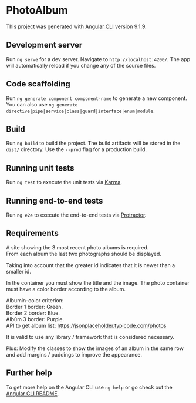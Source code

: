 # PhotoAlbum

This project was generated with [Angular CLI](https://github.com/angular/angular-cli) version 9.1.9.

## Development server

Run `ng serve` for a dev server. Navigate to `http://localhost:4200/`. The app will automatically reload if you change any of the source files.

## Code scaffolding

Run `ng generate component component-name` to generate a new component. You can also use `ng generate directive|pipe|service|class|guard|interface|enum|module`.

## Build

Run `ng build` to build the project. The build artifacts will be stored in the `dist/` directory. Use the `--prod` flag for a production build.

## Running unit tests

Run `ng test` to execute the unit tests via [Karma](https://karma-runner.github.io).

## Running end-to-end tests

Run `ng e2e` to execute the end-to-end tests via [Protractor](http://www.protractortest.org/).

## Requirements

A site showing the 3 most recent photo albums is required.							
From each album the last two photographs should be displayed.							
							
Taking into account that the greater id indicates that it is newer than a smaller id.							
							
In the container you must show the title and the image. The photo container must have a color border according to the album.							
							
Albumin-color criterion:							
Border 1 border: Green.							
Border 2 border: Blue.							
Albúm 3 border: Purple.							
API to get album list: https://jsonplaceholder.typicode.com/photos							
							
It is valid to use any library / framework that is considered necessary.							
							
Plus: Modify the classes to show the images of an album in the same row and add margins / paddings to improve the appearance.


## Further help

To get more help on the Angular CLI use `ng help` or go check out the [Angular CLI README](https://github.com/angular/angular-cli/blob/master/README.md).
